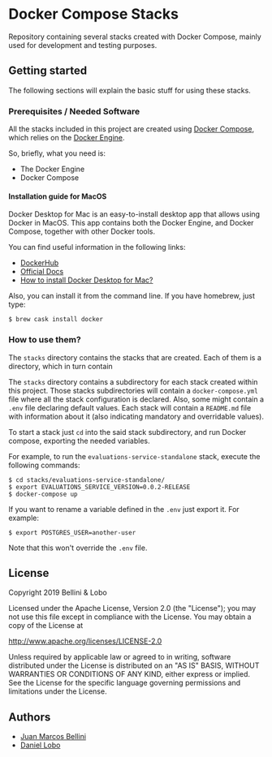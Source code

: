 # Docker Compose Stacks

Repository containing several stacks created with Docker Compose, mainly used for development and testing purposes.

## Getting started

The following sections will explain the basic stuff for using these stacks.

### Prerequisites / Needed Software

All the stacks included in this project are created using [Docker Compose](https://docs.docker.com/compose/), which relies on the [Docker Engine](https://docs.docker.com/engine/).

So, briefly, what you need is:
- The Docker Engine
- Docker Compose

#### Installation guide for MacOS

Docker Desktop for Mac is an easy-to-install desktop app that allows using Docker in MacOS. This app contains both the Docker Engine, and Docker Compose, together with other Docker tools.

You can find useful information in the following links:

- [DockerHub](https://hub.docker.com/editions/community/docker-ce-desktop-mac)
- [Official Docs](https://docs.docker.com/docker-for-mac/)
- [How to install Docker Desktop for Mac?](https://docs.docker.com/docker-for-mac/install/)

Also, you can install it from the command line. If you have homebrew, just type:

```
$ brew cask install docker 
```


### How to use them?

The ```stacks``` directory contains the stacks that are created. Each of them is a directory, which in turn contain

The ```stacks``` directory contains a subdirectory for each stack created within this project. Those stacks subdirectories will contain a ```docker-compose.yml``` file where all the stack configuration is declared. Also, some might contain a ```.env``` file declaring default values. Each stack will contain a ```README.md``` file with information about it (also indicating mandatory and overridable values).

To start a stack just ```cd``` into the said stack subdirectory, and run Docker compose, exporting the needed variables.

For example, to run the ```evaluations-service-standalone``` stack, execute the following commands:

```
$ cd stacks/evaluations-service-standalone/
$ export EVALUATIONS_SERVICE_VERSION=0.0.2-RELEASE
$ docker-compose up
```

If you want to rename a variable defined in the ```.env``` just export it. For example:

```
$ export POSTGRES_USER=another-user
```

Note that this won't override the ```.env``` file.


## License

Copyright 2019 Bellini & Lobo

Licensed under the Apache License, Version 2.0 (the "License");
you may not use this file except in compliance with the License.
You may obtain a copy of the License at

   http://www.apache.org/licenses/LICENSE-2.0

Unless required by applicable law or agreed to in writing, software
distributed under the License is distributed on an "AS IS" BASIS,
WITHOUT WARRANTIES OR CONDITIONS OF ANY KIND, either express or implied.
See the License for the specific language governing permissions and
limitations under the License.


## Authors

* [Juan Marcos Bellini](https://github.com/juanmbellini)
* [Daniel Lobo](https://github.com/lobo)
